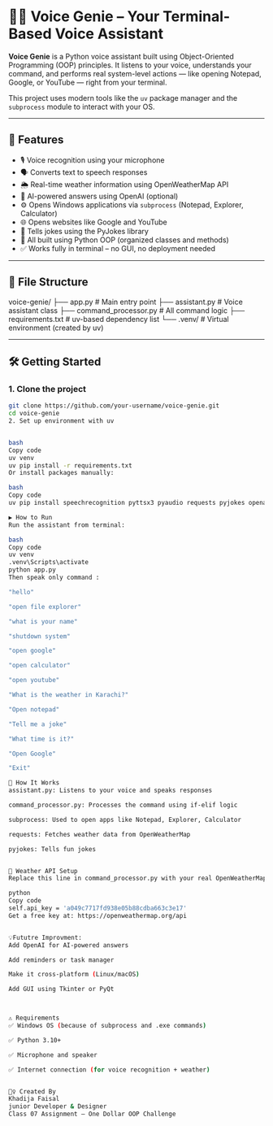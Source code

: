 # 🧞‍♀️ Voice Genie – Your Terminal-Based Voice Assistant

**Voice Genie** is a Python voice assistant built using Object-Oriented Programming (OOP) principles. It listens to your voice, understands your command, and performs real system-level actions — like opening Notepad, Google, or YouTube — right from your terminal.

This project uses modern tools like the `uv` package manager and the `subprocess` module to interact with your OS.

---

## 🎯 Features

- 🎙️ Voice recognition using your microphone
- 🗣️ Converts text to speech responses
- 🌦️ Real-time weather information using OpenWeatherMap API
- 🧠 AI-powered answers using OpenAI (optional)
- ⚙️ Opens Windows applications via `subprocess` (Notepad, Explorer, Calculator)
- 🌐 Opens websites like Google and YouTube
- 🤪 Tells jokes using the PyJokes library
- 💬 All built using Python OOP (organized classes and methods)
- ✅ Works fully in terminal – no GUI, no deployment needed

---

## 📁 File Structure

voice-genie/ ├── app.py # Main entry point ├── assistant.py # Voice assistant class ├── command_processor.py # All command logic ├── requirements.txt # uv-based dependency list └── .venv/ # Virtual environment (created by uv)



---

## 🛠️ Getting Started

### 1. Clone the project

```bash
git clone https://github.com/your-username/voice-genie.git
cd voice-genie
2. Set up environment with uv


bash
Copy code
uv venv
uv pip install -r requirements.txt
Or install packages manually:

bash
Copy code
uv pip install speechrecognition pyttsx3 pyaudio requests pyjokes openai

▶️ How to Run
Run the assistant from terminal:

bash
Copy code
uv venv
.venv\Scripts\activate
python app.py
Then speak only command :

"hello"

"open file explorer"

"what is your name"

"shutdown system"

"open google"

"open calculator"

"open youtube"

"What is the weather in Karachi?"

"Open notepad"

"Tell me a joke"

"What time is it?"

"Open Google"

"Exit"

🧠 How It Works
assistant.py: Listens to your voice and speaks responses

command_processor.py: Processes the command using if-elif logic

subprocess: Used to open apps like Notepad, Explorer, Calculator

requests: Fetches weather data from OpenWeatherMap

pyjokes: Tells fun jokes


🔑 Weather API Setup
Replace this line in command_processor.py with your real OpenWeatherMap API key:

python
Copy code
self.api_key = 'a049c7717fd938e05b88cdba663c3e17'
Get a free key at: https://openweathermap.org/api


💡Fututre Improvment:
Add OpenAI for AI-powered answers

Add reminders or task manager

Make it cross-platform (Linux/macOS)

Add GUI using Tkinter or PyQt



⚠️ Requirements
✅ Windows OS (because of subprocess and .exe commands)

✅ Python 3.10+

✅ Microphone and speaker

✅ Internet connection (for voice recognition + weather)


🙋‍♀️ Created By
Khadija Faisal
junior Developer & Designer
Class 07 Assignment – One Dollar OOP Challenge



